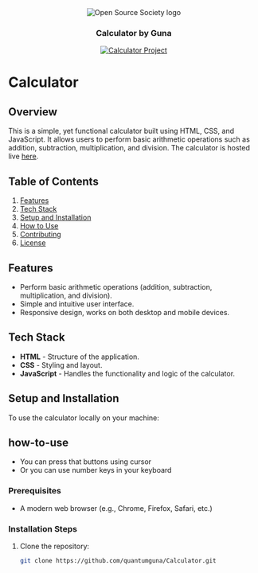 <div align="center" style="text-align: center">
<img src="https://res.cloudinary.com/dhqobssuz/image/upload/v1726759522/Screenshot_2024-09-19_205354_vy3sx2.png" alt="Open Source Society logo"/>
<h3>Calculator by Guna</h3>

<p>
  <a href="https://github.com/QuantumGuna/Calculator">
    <img alt="Calculator Project" src="https://img.shields.io/badge/Calculator_Project-Working-brightgreen.svg">
  </a>
</p>
</div>


# Calculator

## Overview
This is a simple, yet functional calculator built using HTML, CSS, and JavaScript. It allows users to perform basic arithmetic operations such as addition, subtraction, multiplication, and division. The calculator is hosted live [here](https://quantumguna.github.io/Calculator/).

## Table of Contents
1. [Features](#features)
2. [Tech Stack](#tech-stack)
3. [Setup and Installation](#setup-and-installation)
4. [How to Use](#how-to-use)
5. [Contributing](#contributing)
6. [License](#license)

## Features
- Perform basic arithmetic operations (addition, subtraction, multiplication, and division).
- Simple and intuitive user interface.
- Responsive design, works on both desktop and mobile devices.

## Tech Stack
- **HTML** - Structure of the application.
- **CSS** - Styling and layout.
- **JavaScript** - Handles the functionality and logic of the calculator.

## Setup and Installation
To use the calculator locally on your machine:

## how-to-use
- You can press that buttons using cursor
- Or you can use number keys in your keyboard

### Prerequisites
- A modern web browser (e.g., Chrome, Firefox, Safari, etc.)

### Installation Steps
1. Clone the repository:
   ```bash
   git clone https://github.com/quantumguna/Calculator.git
